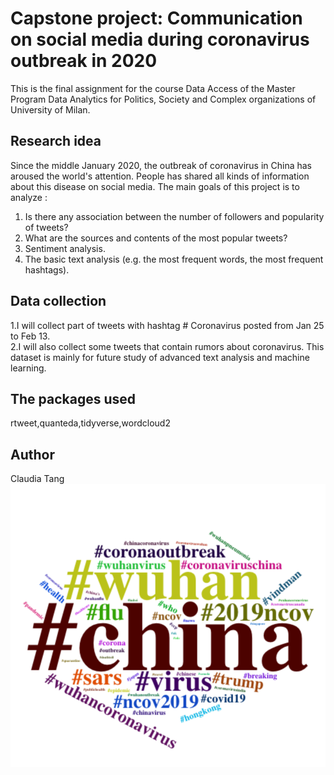# Capstone project: Communication on social media during coronavirus outbreak in 2020
This is the final assignment for the course Data Access of the Master Program Data Analytics for Politics, Society and Complex organizations of University of Milan.   

## Research idea
Since the middle January 2020, the outbreak of coronavirus in China has aroused the world's attention. People has shared all kinds of information about this disease on social media. 
The main goals of this project is to analyze :
1. Is there any association between the number of followers and popularity of tweets?
2. What are the sources and contents of the most popular tweets?
3. Sentiment analysis.
4. The basic text analysis (e.g. the most frequent words, the most frequent hashtags).

## Data collection
1.I will collect part of tweets with hashtag # Coronavirus posted from Jan 25 to Feb 13.        
2.I will also collect some tweets that contain rumors about coronavirus. This dataset is mainly for future study of advanced text analysis and machine learning.

## The packages used 
rtweet,quanteda,tidyverse,wordcloud2

## Author
Claudia Tang
![hashtags](/figures/hashtags.png)
